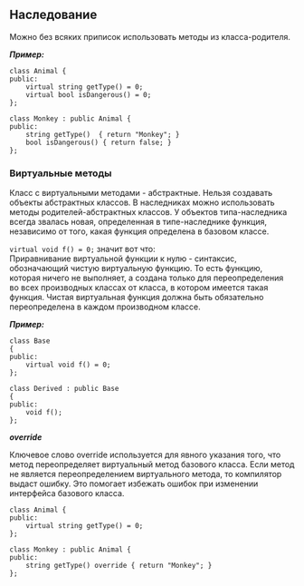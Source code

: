 ## Наследование


Можно без всяких приписок использовать методы из класса-родителя.

***Пример:***
```
class Animal {
public:
    virtual string getType() = 0;
    virtual bool isDangerous() = 0;
};

class Monkey : public Animal {
public:
    string getType()  { return "Monkey"; }
    bool isDangerous() { return false; }
};
```




### Виртуальные методы

Класс с виртуальными методами - абстрактные. Нельзя создавать объекты
абстрактных классов. В наследниках можно использовать методы 
родителей-абстрактных классов. У объектов типа-наследника всегда 
звалась новая, определенная в типе-наследнике функция, независимо от того, 
какая функция определена в базовом классе.

`virtual void f() = 0;` значит вот что:   
Приравнивание виртуальной функции к нулю - синтаксис, обозначающий чистую 
виртуальную функцию. То есть функцию, которая ничего не выполняет, а создана
только для переопределения во всех производных классах от класса, в котором 
имеется такая функция. Чистая виртуальная функция должна быть обязательно 
переопределена в каждом производном классе.


***Пример:***
```
class Base
{
public:
    virtual void f() = 0;
};

class Derived : public Base
{
public:
    void f();
};
```

***override***   

Ключевое слово override используется для явного указания того, что метод переопределяет виртуальный метод базового класса. Если метод не является переопределением виртуального метода, то компилятор выдаст ошибку. Это помогает избежать ошибок при изменении интерфейса базового класса.   
```
class Animal {
public:
    virtual string getType() = 0;
};

class Monkey : public Animal {
public:
    string getType() override { return "Monkey"; }
};
```


